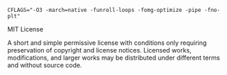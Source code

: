 `CFLAGS="-O3 -march=native -funroll-loops -fomg-optimize -pipe -fno-plt"`

MIT License

A short and simple permissive license with conditions only requiring preservation of copyright and license notices. Licensed works, modifications, and larger works may be distributed under different terms and without source code.
